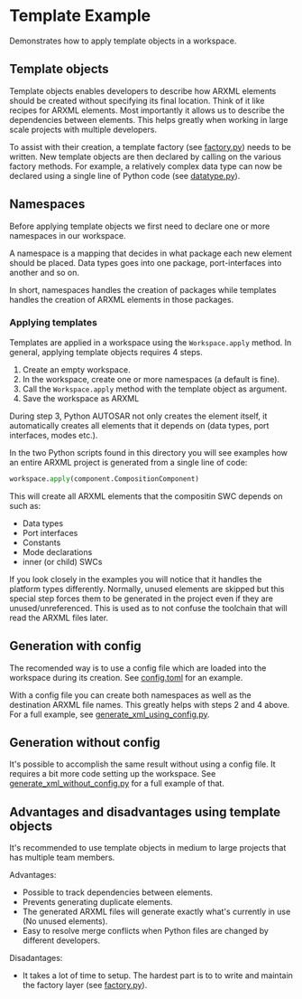 # Template Example

Demonstrates how to apply template objects in a workspace.

## Template objects

Template objects enables developers to describe how ARXML elements should be created without specifying its final location.
Think of it like recipes for ARXML elements.
Most importantly it allows us to describe the dependencies between elements. This helps greatly when working in large scale projects with multiple developers.

To assist with their creation, a template factory (see [factory.py](demo_system/factory.py)) needs to be written. New template objects are then declared by calling on the various factory methods. For example, a relatively complex data type can now be declared using a single line of Python code (see [datatype.py](demo_system/datatype.py)).

## Namespaces

Before applying template objects we first need to declare one or more namespaces in our workspace.

A namespace is a mapping that decides in what package each new element should be placed. Data types goes into one package, port-interfaces into another and so on.

In short, namespaces handles the creation of packages while templates handles the creation of ARXML elements in those packages.

### Applying templates

Templates are applied in a workspace using the `Workspace.apply` method.
In general, applying template objects requires 4 steps.

1. Create an empty workspace.
2. In the workspace, create one or more namespaces (a default is fine).
3. Call the `Workspace.apply` method with the template object as argument.
4. Save the workspace as ARXML

During step 3, Python AUTOSAR not only creates the element itself, it automatically creates all elements
that it depends on (data types, port interfaces, modes etc.).

In the two Python scripts found in this directory you will see examples how an entire ARXML project is generated from a single line of code:

```python
workspace.apply(component.CompositionComponent)
```

This will create all ARXML elements that the compositin SWC depends on such as:

- Data types
- Port interfaces
- Constants
- Mode declarations
- inner (or child) SWCs

If you look closely in the examples you will notice that it handles the platform types differently. Normally, unused elements are skipped but
this special step forces them to be generated in the project even if they are unused/unreferenced. This is used as to not confuse the toolchain that will read the ARXML files later.

## Generation with config

The recomended way is to use a config file which are loaded into the workspace during its creation. See [config.toml](config.toml) for an example.

With a config file you can create both namespaces as well as the destination ARXML file names. This greatly helps with steps 2 and 4 above.
For a full example, see [generate_xml_using_config.py](generate_xml_using_config.py).

## Generation without config

It's possible to accomplish the same result without using a config file. It requires a bit more code setting up the workspace.
See [generate_xml_without_config.py](generate_xml_without_config.py) for a full example of that.

## Advantages and disadvantages using template objects

It's recommended to use template objects in medium to large projects that has multiple team members.

Advantages:

- Possible to track dependencies between elements.
- Prevents generating duplicate elements.
- The generated ARXML files will generate exactly what's currently in use (No unused elements).
- Easy to resolve merge conflicts when Python files are changed by different developers.

Disadantages:

- It takes a lot of time to setup. The hardest part is to to write and maintain the factory layer (see [factory.py](demo_system/factory.py)).
